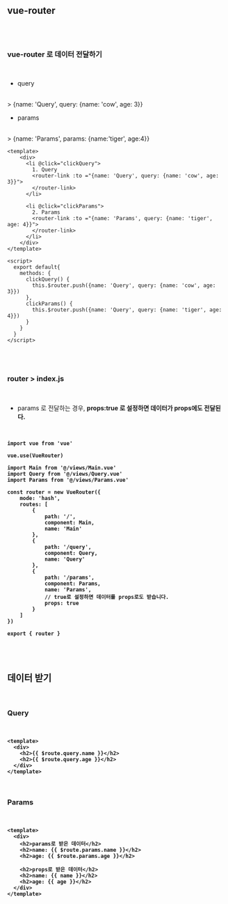 ## vue-router
<br><br>

### vue-router 로 데이터 전달하기
<br>

- query
<br>
> {name: 'Query', query: {name: 'cow', age: 3}}
<br>

- params
<br>
> {name: 'Params', params: {name:'tiger', age:4}}
<br>

```
<template>
    <div>
      <li @click="clickQuery">
        1. Query
        <router-link :to ="{name: 'Query', query: {name: 'cow', age: 3}}">
        </router-link>
      </li>

      <li @click="clickParams">
        2. Params
        <router-link :to ="{name: 'Params', query: {name: 'tiger', age: 4}}">
        </router-link>
      </li>
    </div>
</template>

<script>
  export default{
    methods: {
      clickQuery() {
        this.$router.push({name: 'Query', query: {name: 'cow', age: 3}})
      },
      clickParams() {
        this.$router.push({name: 'Query', query: {name: 'tiger', age: 4}})
      }
    }
  }
</script>
```
<br><br>

### router > index.js
<br>

- params 로 전달하는 경우, <strong> props:true <strong> 로 설정하면 데이터가 props에도 전달된다.
<br>

```import VueRouter from 'vue-router'
import vue from 'vue'

vue.use(VueRouter)

import Main from '@/views/Main.vue'
import Query from '@/views/Query.vue'
import Params from '@/views/Params.vue'

const router = new VueRouter({
    mode: 'hash',
    routes: [
        {
            path: '/',
            component: Main,
            name: 'Main'
        },
        {
            path: '/query',
            component: Query,
            name: 'Query'
        },
        {
            path: '/params',
            component: Params,
            name: 'Params',
            // true로 설정하면 데이터를 props로도 받습니다.
            props: true
        }     
    ]
})

export { router }
```
<br><br>

## 데이터 받기
<br>

### Query
<br>

```
<template>
  <div>
    <h2>{{ $route.query.name }}</h2>
    <h2>{{ $route.query.age }}</h2>
  </div>
</template>
```
<br>

### Params
<br>

```
<template>
  <div>
    <h2>params로 받은 데이터</h2>
    <h2>name: {{ $route.params.name }}</h2>
    <h2>age: {{ $route.params.age }}</h2>

    <h2>props로 받은 데이터</h2>
    <h2>name: {{ name }}</h2>
    <h2>age: {{ age }}</h2>
  </div>
</template>
```
<br>